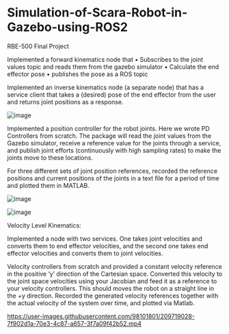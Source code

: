 # Simulation-of-Scara-Robot-in-Gazebo-using-ROS2
RBE-500 Final Project

Implemented a forward kinematics node that
• Subscribes to the joint values topic and reads them from the gazebo simulator
• Calculate the end effector pose
• publishes the pose as a ROS topic 

Implemented an inverse kinematics node (a separate node) that has a
service client that takes a (desired) pose of the end effector from the user and returns joint
positions as a response.

![image](https://user-images.githubusercontent.com/98101801/209718265-f13efacc-07a3-43cd-97fc-30c86a7301b5.png)


Implemented a position controller for the robot joints. Here we wrote PD Controllers from scratch. The package will read the joint values from the Gazebo simulator, receive a reference value for the joints through a service, and publish joint efforts (continuously with high sampling rates) to make the joints move to these locations.

For three different sets of joint position references, recorded the reference positions and current positions of the joints in a text file for a period of time and plotted them in MATLAB.

![image](https://user-images.githubusercontent.com/98101801/209718424-90acef3a-db14-40e2-a9b2-4e7dbe46d088.png)

![image](https://user-images.githubusercontent.com/98101801/209718475-cc150594-4176-4bd3-988e-f0896b9704c5.png)

Velocity Level Kinematics: 

Implemented a node with two services. One takes joint velocities and converts them to end effector velocities, and the second one takes end effector velocities and converts them to joint velocities.

Velocity controllers from scratch and provided a constant velocity reference in the positive ‘y’ direction of the Cartesian space. Converted this velocity to the joint space velocities using your Jacobian and feed it as a reference to your velocity controllers. This should moves the robot on a straight line in the +y direction. Recorded the generated velocity references together with the actual velocity of the system over time, and plotted via Matlab.






https://user-images.githubusercontent.com/98101801/209719028-7f902d1a-70e3-4c87-a657-3f7a09f42b52.mp4

